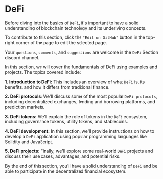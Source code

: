 # DeFi

Before diving into the basics of `DeFi`, it's important to have a solid understanding of blockchain technology and its underlying concepts.

To contribute to this section, click the `"Edit on GitHub"` button in the top-right corner of the page to edit the selected page.

Your `questions`, `comments`, and `suggestions` are welcome in the `DeFi` Section discord channel.

In this section, we will cover the fundamentals of DeFi using examples and projects. The topics covered include:

**1. Introduction to DeFi:** This includes an overview of what `DeFi` is, its benefits, and how it differs from traditional finance.

**2. DeFi protocols:** We'll discuss some of the most popular `DeFi protocols`, including decentralized exchanges, lending and borrowing platforms, and prediction markets.

**3. DeFi tokens:** We'll explain the role of tokens in the `DeFi` ecosystem, including governance tokens, utility tokens, and stablecoins.

**4. DeFi development:** In this section, we'll provide instructions on how to develop a `DeFi` application using popular programming languages like Solidity and JavaScript.

**5. DeFi projects:** Finally, we'll explore some real-world `DeFi` projects and discuss their use cases, advantages, and potential risks.

By the end of this section, you'll have a solid understanding of `DeFi` and be able to participate in the decentralized financial ecosystem.